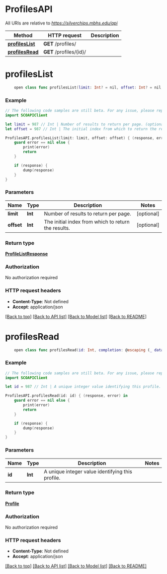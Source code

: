 # ProfilesAPI

All URIs are relative to *https://silverchips.mbhs.edu/api*

Method | HTTP request | Description
------------- | ------------- | -------------
[**profilesList**](ProfilesAPI.md#profileslist) | **GET** /profiles/ | 
[**profilesRead**](ProfilesAPI.md#profilesread) | **GET** /profiles/{id}/ | 


# **profilesList**
```swift
    open class func profilesList(limit: Int? = nil, offset: Int? = nil, completion: @escaping (_ data: ProfileListResponse?, _ error: Error?) -> Void)
```



### Example 
```swift
// The following code samples are still beta. For any issue, please report via http://github.com/OpenAPITools/openapi-generator/issues/new
import SCOAPIClient

let limit = 987 // Int | Number of results to return per page. (optional)
let offset = 987 // Int | The initial index from which to return the results. (optional)

ProfilesAPI.profilesList(limit: limit, offset: offset) { (response, error) in
    guard error == nil else {
        print(error)
        return
    }

    if (response) {
        dump(response)
    }
}
```

### Parameters

Name | Type | Description  | Notes
------------- | ------------- | ------------- | -------------
 **limit** | **Int** | Number of results to return per page. | [optional] 
 **offset** | **Int** | The initial index from which to return the results. | [optional] 

### Return type

[**ProfileListResponse**](ProfileListResponse.md)

### Authorization

No authorization required

### HTTP request headers

 - **Content-Type**: Not defined
 - **Accept**: application/json

[[Back to top]](#) [[Back to API list]](../README.md#documentation-for-api-endpoints) [[Back to Model list]](../README.md#documentation-for-models) [[Back to README]](../README.md)

# **profilesRead**
```swift
    open class func profilesRead(id: Int, completion: @escaping (_ data: Profile?, _ error: Error?) -> Void)
```



### Example 
```swift
// The following code samples are still beta. For any issue, please report via http://github.com/OpenAPITools/openapi-generator/issues/new
import SCOAPIClient

let id = 987 // Int | A unique integer value identifying this profile.

ProfilesAPI.profilesRead(id: id) { (response, error) in
    guard error == nil else {
        print(error)
        return
    }

    if (response) {
        dump(response)
    }
}
```

### Parameters

Name | Type | Description  | Notes
------------- | ------------- | ------------- | -------------
 **id** | **Int** | A unique integer value identifying this profile. | 

### Return type

[**Profile**](Profile.md)

### Authorization

No authorization required

### HTTP request headers

 - **Content-Type**: Not defined
 - **Accept**: application/json

[[Back to top]](#) [[Back to API list]](../README.md#documentation-for-api-endpoints) [[Back to Model list]](../README.md#documentation-for-models) [[Back to README]](../README.md)

